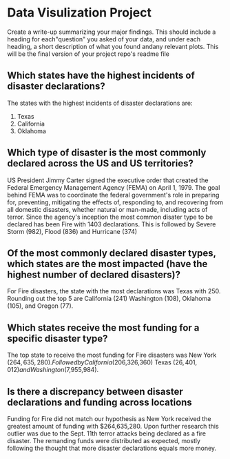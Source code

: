 # Data Visulization Project

Create a write-up summarizing your major findings. This should include a heading for each"question" you asked of your data, and under each heading, a short description of what you found andany relevant plots. This will be the final version of your project repo's readme file

## Which states have the highest incidents of disaster declarations?
The states with the highest incidents of disaster declarations are:
1. Texas 
2. California
3. Oklahoma


## Which type of disaster is the most commonly declared across the US and US territories?
US President Jimmy Carter signed the executive order that created the Federal Emergency Management Agency (FEMA) on April 1, 1979.  The goal behind FEMA was to coordinate the federal government's role in preparing for, preventing, mitigating the effects of, responding to, and recovering from all domestic disasters, whether natural or man-made, including acts of terror. Since the agency's inception the most common disater type to be declared has been Fire with 1403 declarations. This is followed by Severe Storm (982), Flood (836) and Hurricane (374)


## Of the most commonly declared disaster types, which states are the most impacted (have the highest number of declared disasters)?
For Fire disasters, the state with the most declarations was Texas with 250. Rounding out the top 5 are California (241)
Washington (108), Oklahoma (105), and Oregon (77).


## Which states receive the most funding for a specific disaster type?
The top state to receive the most funding for Fire disasters was New York ($264,635,280). Followed by California ($206,326,360)
Texas ($26,401,012) and Washington ($7,955,984).

## Is there a discrepancy between disaster declarations and funding across locations
Funding for Fire did not match our hypothesis as New York received the greatest amount of funding with $264,635,280. Upon further research this outlier was due to the Sept. 11th terror attacks being declared as a fire disaster. The remanding funds were distributed as expected, mostly following the thought that more disaster declarations equals more money.
